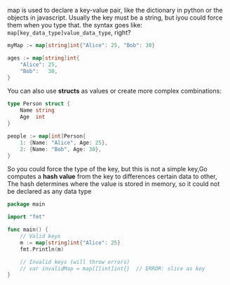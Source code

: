 map is used to declare a key-value pair, like the dictionary in python or the objects in javascript.
Usually the key must be a string, but iyou could force them when you type that. the syntax goes like: `map[key_data_type]value_data_type`, right?

```go
myMap := map[string]int{"Alice": 25, "Bob": 30}
```
```go
ages := map[string]int{
    "Alice": 25,
    "Bob":   30,
}
```
You can also use **structs** as values or create more complex combinations:
```go
type Person struct {
    Name string
    Age  int
}

people := map[int]Person{
    1: {Name: "Alice", Age: 25},
    2: {Name: "Bob", Age: 30},
}
```
So you could force the type of the key, but this is not a simple key,Go computes a **hash value** from the key to  differences certain data to other, The hash determines where the value is stored in memory, so it could not be declared as any data type
```go
package main

import "fmt"

func main() {
    // Valid keys
    m := map[string]int{"Alice": 25}
    fmt.Println(m)

    // Invalid keys (will throw errors)
    // var invalidMap = map[[]int]int{}  // ERROR: slice as key
}

```